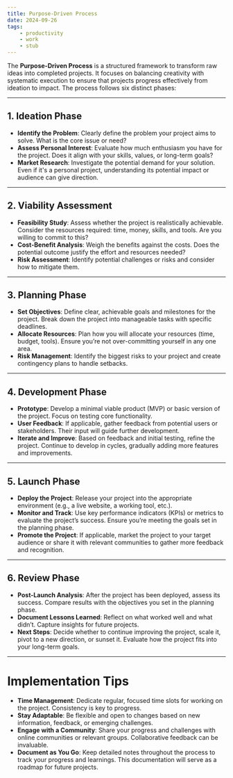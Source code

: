 ```yaml
---
title: Purpose-Driven Process
date: 2024-09-26
tags:
    - productivity
    - work
    - stub
---
```


The **Purpose-Driven Process** is a structured framework to transform raw ideas into completed projects. It focuses on balancing creativity with systematic execution to ensure that projects progress effectively from ideation to impact. The process follows six distinct phases:

---

## 1. Ideation Phase

- **Identify the Problem**: Clearly define the problem your project aims to solve. What is the core issue or need?
- **Assess Personal Interest**: Evaluate how much enthusiasm you have for the project. Does it align with your skills, values, or long-term goals?
- **Market Research**: Investigate the potential demand for your solution. Even if it's a personal project, understanding its potential impact or audience can give direction.

---

## 2. Viability Assessment

- **Feasibility Study**: Assess whether the project is realistically achievable. Consider the resources required: time, money, skills, and tools. Are you willing to commit to this?
- **Cost-Benefit Analysis**: Weigh the benefits against the costs. Does the potential outcome justify the effort and resources needed?
- **Risk Assessment**: Identify potential challenges or risks and consider how to mitigate them.

---

## 3. Planning Phase

- **Set Objectives**: Define clear, achievable goals and milestones for the project. Break down the project into manageable tasks with specific deadlines.
- **Allocate Resources**: Plan how you will allocate your resources (time, budget, tools). Ensure you’re not over-committing yourself in any one area.
- **Risk Management**: Identify the biggest risks to your project and create contingency plans to handle setbacks.

---

## 4. Development Phase

- **Prototype**: Develop a minimal viable product (MVP) or basic version of the project. Focus on testing core functionality.
- **User Feedback**: If applicable, gather feedback from potential users or stakeholders. Their input will guide further development.
- **Iterate and Improve**: Based on feedback and initial testing, refine the project. Continue to develop in cycles, gradually adding more features and improvements.

---

## 5. Launch Phase

- **Deploy the Project**: Release your project into the appropriate environment (e.g., a live website, a working tool, etc.).
- **Monitor and Track**: Use key performance indicators (KPIs) or metrics to evaluate the project’s success. Ensure you’re meeting the goals set in the planning phase.
- **Promote the Project**: If applicable, market the project to your target audience or share it with relevant communities to gather more feedback and recognition.

---

## 6. Review Phase

- **Post-Launch Analysis**: After the project has been deployed, assess its success. Compare results with the objectives you set in the planning phase.
- **Document Lessons Learned**: Reflect on what worked well and what didn’t. Capture insights for future projects.
- **Next Steps**: Decide whether to continue improving the project, scale it, pivot to a new direction, or sunset it. Evaluate how the project fits into your long-term goals.

---

# Implementation Tips

- **Time Management**: Dedicate regular, focused time slots for working on the project. Consistency is key to progress.
- **Stay Adaptable**: Be flexible and open to changes based on new information, feedback, or emerging challenges.
- **Engage with a Community**: Share your progress and challenges with online communities or relevant groups. Collaborative feedback can be invaluable.
- **Document as You Go**: Keep detailed notes throughout the process to track your progress and learnings. This documentation will serve as a roadmap for future projects.

